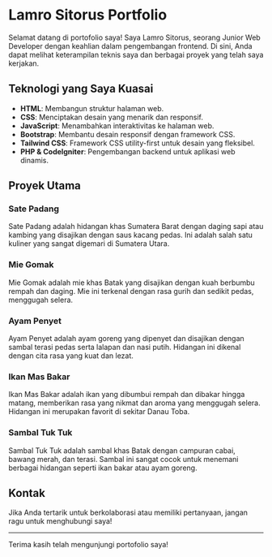 # Lamro Sitorus Portfolio

Selamat datang di portofolio saya! Saya Lamro Sitorus, seorang Junior Web Developer dengan keahlian dalam pengembangan frontend. Di sini, Anda dapat melihat keterampilan teknis saya dan berbagai proyek yang telah saya kerjakan.

## Teknologi yang Saya Kuasai

- **HTML**: Membangun struktur halaman web.
- **CSS**: Menciptakan desain yang menarik dan responsif.
- **JavaScript**: Menambahkan interaktivitas ke halaman web.
- **Bootstrap**: Membantu desain responsif dengan framework CSS.
- **Tailwind CSS**: Framework CSS utility-first untuk desain yang fleksibel.
- **PHP & CodeIgniter**: Pengembangan backend untuk aplikasi web dinamis.

## Proyek Utama

### Sate Padang
Sate Padang adalah hidangan khas Sumatera Barat dengan daging sapi atau kambing yang disajikan dengan saus kacang pedas. Ini adalah salah satu kuliner yang sangat digemari di Sumatera Utara.

### Mie Gomak
Mie Gomak adalah mie khas Batak yang disajikan dengan kuah berbumbu rempah dan daging. Mie ini terkenal dengan rasa gurih dan sedikit pedas, menggugah selera.

### Ayam Penyet
Ayam Penyet adalah ayam goreng yang dipenyet dan disajikan dengan sambal terasi pedas serta lalapan dan nasi putih. Hidangan ini dikenal dengan cita rasa yang kuat dan lezat.

### Ikan Mas Bakar
Ikan Mas Bakar adalah ikan yang dibumbui rempah dan dibakar hingga matang, memberikan rasa yang nikmat dan aroma yang menggugah selera. Hidangan ini merupakan favorit di sekitar Danau Toba.

### Sambal Tuk Tuk
Sambal Tuk Tuk adalah sambal khas Batak dengan campuran cabai, bawang merah, dan terasi. Sambal ini sangat cocok untuk menemani berbagai hidangan seperti ikan bakar atau ayam goreng.

## Kontak

Jika Anda tertarik untuk berkolaborasi atau memiliki pertanyaan, jangan ragu untuk menghubungi saya!

---

Terima kasih telah mengunjungi portofolio saya!
